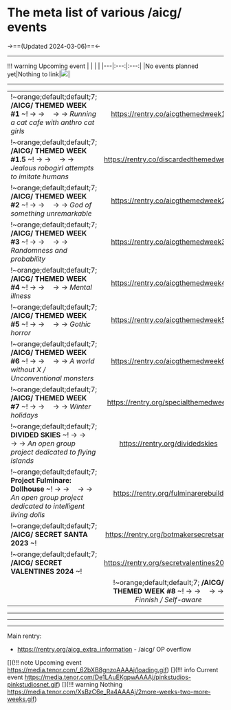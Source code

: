 # The meta list of various /aicg/ events

->==(Updated 2024-03-06)==<-

***
!!! warning Upcoming event
    | | | |
    |---|:---:|:---:|
    |No events planned yet|Nothing to link|![](https://media.tenor.com/XsBzC6e_Ra4AAAAj/2more-weeks-two-more-weeks.gif)|

***
| | | |
|---|:---:|:---:|
|!~orange;default;default;7; **/AICG/ THEMED WEEK #1** ~!  -> ->   -> ->  *Running a cat cafe with anthro cat girls*| https://rentry.co/aicgthemedweek1| ![](https://files.catbox.moe/884dj8.png)|
|!~orange;default;default;7; **/AICG/ THEMED WEEK #1.5** ~!  -> ->   -> ->  *Jealous robogirl attempts to imitate humans*| https://rentry.co/discardedthemedweek| ![](https://files.catbox.moe/bbwj2b.png)|
|!~orange;default;default;7; **/AICG/ THEMED WEEK #2** ~!  -> ->   -> ->  *God of something unremarkable*| https://rentry.co/aicgthemedweek2| ![](https://files.catbox.moe/6io05q.png)|
|!~orange;default;default;7; **/AICG/ THEMED WEEK #3** ~!  -> ->   -> ->  *Randomness and probability*| https://rentry.co/aicgthemedweek3| ![](https://files.catbox.moe/jooqvq.png)|
|!~orange;default;default;7; **/AICG/ THEMED WEEK #4** ~!  -> ->   -> ->  *Mental illness*| https://rentry.co/aicgthemedweek4| ![](https://files.catbox.moe/i0mi0h.png)|
|!~orange;default;default;7; **/AICG/ THEMED WEEK #5** ~!  -> ->   -> ->  *Gothic horror*| https://rentry.co/aicgthemedweek5| ![](https://files.catbox.moe/uj9yw8.png)|
|!~orange;default;default;7; **/AICG/ THEMED WEEK #6** ~!  -> ->   -> ->  *A world without X / Unconventional monsters*| https://rentry.co/aicgthemedweek6| ![](https://files.catbox.moe/6tc9fu.png)|
|!~orange;default;default;7; **/AICG/ THEMED WEEK #7** ~!  -> ->   -> ->  *Winter holidays*| https://rentry.org/specialthemedweek| ![](https://files.catbox.moe/qqqdhj.png)|
|!~orange;default;default;7; **DIVIDED SKIES** ~!  -> ->   -> ->  *An open group project dedicated to flying islands*| https://rentry.org/dividedskies| ![](https://files.catbox.moe/o1wa1o.png)|
|!~orange;default;default;7; **Project Fulminare: Dollhouse** ~!  -> ->   -> ->  *An open group project dedicated to intelligent living dolls*| https://rentry.org/fulminarerebuild| ![](https://files.catbox.moe/iavmvb.png)|
|!~orange;default;default;7; **/AICG/ SECRET SANTA 2023** ~! | https://rentry.org/botmakersecretsanta| ![](https://files.catbox.moe/37x08v.png)|
|!~orange;default;default;7; **/AICG/ SECRET VALENTINES 2024** ~! | https://rentry.org/secretvalentines2024| ![](https://files.catbox.moe/z1t2n9.png)|
    |!~orange;default;default;7; **/AICG/ THEMED WEEK #8** ~!  -> ->   -> ->  *Finnish / Self-aware*| https://rentry.org/aicgthemedweek8| ![](https://files.catbox.moe/ehd5v6.png)|


***
***
***
Main rentry:
- https://rentry.org/aicg_extra_information - /aicg/ OP overflow


[](!!! note Upcoming event          https://media.tenor.com/_62bXB8gnzoAAAAj/loading.gif)
[](!!! info Current event          https://media.tenor.com/De1LAuEKgpwAAAAj/pinkstudios-pinkstudiosnet.gif)
[](!!! warning Nothing          https://media.tenor.com/XsBzC6e_Ra4AAAAj/2more-weeks-two-more-weeks.gif)